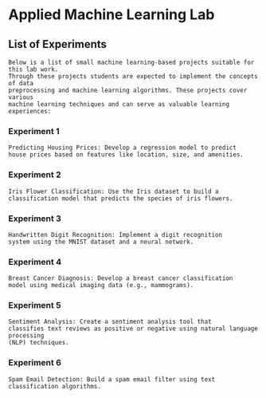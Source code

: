 # Applied Machine Learning Lab
## List of Experiments
    Below is a list of small machine learning-based projects suitable for this lab work.
    Through these projects students are expected to implement the concepts of data
    preprocessing and machine learning algorithms. These projects cover various
    machine learning techniques and can serve as valuable learning experiences:
### Experiment 1 
    Predicting Housing Prices: Develop a regression model to predict
    house prices based on features like location, size, and amenities.
### Experiment 2 
    Iris Flower Classification: Use the Iris dataset to build a
    classification model that predicts the species of iris flowers.
### Experiment 3 
    Handwritten Digit Recognition: Implement a digit recognition
    system using the MNIST dataset and a neural network.
### Experiment 4 
    Breast Cancer Diagnosis: Develop a breast cancer classification
    model using medical imaging data (e.g., mammograms).
### Experiment 5 
    Sentiment Analysis: Create a sentiment analysis tool that
    classifies text reviews as positive or negative using natural language processing
    (NLP) techniques.
### Experiment 6 
    Spam Email Detection: Build a spam email filter using text
    classification algorithms.

